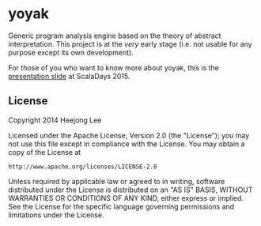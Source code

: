 # yoyak

Generic program analysis engine based on the theory of abstract interpretation.
This project is at the *very* early stage (i.e. not usable for any purpose except its own development).

For those of you who want to know more about yoyak, this is the [presentation slide](http://www.slideshare.net/ihji/yoyak-scaladays-2015) at ScalaDays 2015.
 
## License

Copyright 2014 Heejong Lee

Licensed under the Apache License, Version 2.0 (the "License");
you may not use this file except in compliance with the License.
You may obtain a copy of the License at

    http://www.apache.org/licenses/LICENSE-2.0

Unless required by applicable law or agreed to in writing, software
distributed under the License is distributed on an "AS IS" BASIS,
WITHOUT WARRANTIES OR CONDITIONS OF ANY KIND, either express or implied.
See the License for the specific language governing permissions and
limitations under the License.
